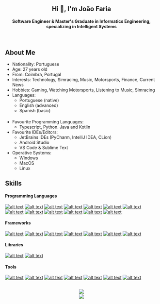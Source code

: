 <h2 align="center">Hi 👋, I'm João Faria</h2>
<h4 align="center">Software Engineer & Master's Graduate in Informatics Engineering, specializing in Intelligent Systems</h4>
<br>

## About Me
- Nationality: Portuguese
- Age: 27 years old
- From: Coimbra, Portugal
- Interests: Technology, Simracing, Music, Motorsports, Finance, Current News  
- Hobbies: Gaming, Watching Motorsports, Listening to Music, Simracing
- Languages:
  - Portuguese (native)
  - English (advanced)
  - Spanish (basic)
####
- Favourite Programming Languages: 
  - Typescript, Python. Java and Kotlin
- Favourite IDEs/Editors: 
  - JetBrains IDEs (PyCharm, IntelliJ IDEA, CLion)
  - Android Studio
  - VS Code & Sublime Text
- Operative Systems:
  - Windows
  - MacOS
  - Linux

## Skills
#### Programming Languages
[![alt text](https://skillicons.dev/icons?i=py "Python")](https://github.com/Faria666)
[![alt text](https://skillicons.dev/icons?i=ts "TypeScript")](https://github.com/Faria666)
[![alt text](https://skillicons.dev/icons?i=js "JavaScript")](https://github.com/Faria666)
[![alt text](https://skillicons.dev/icons?i=html "HTML")](https://github.com/Faria666)
[![alt text](https://skillicons.dev/icons?i=scss "SCSS")](https://github.com/Faria666)
[![alt text](https://skillicons.dev/icons?i=css "CSS")](https://github.com/Faria666)
[![alt text](https://skillicons.dev/icons?i=java "Java")](https://github.com/Faria666)
[![alt text](https://skillicons.dev/icons?i=kotlin "Kotlin")](https://github.com/Faria666)
[![alt text](https://skillicons.dev/icons?i=c "C")](https://github.com/Faria666)
[![alt text](https://skillicons.dev/icons?i=cs "C#")](https://github.com/Faria666)
[![alt text](https://skillicons.dev/icons?i=cpp "C++")](https://github.com/Faria666)
[![alt text](https://skillicons.dev/icons?i=swift "Swift")](https://github.com/Faria666)
[![alt text](https://skillicons.dev/icons?i=matlab "MatLab")](https://github.com/Faria666)

#### Frameworks
[![alt text](https://skillicons.dev/icons?i=angularjs "AngularJS")](https://github.com/Faria666)
[![alt text](https://skillicons.dev/icons?i=playwright "Playwright")](https://github.com/Faria666)
[![alt text](https://skillicons.dev/icons?i=selenium "Selenium")](https://github.com/Faria666)
[![alt text](https://skillicons.dev/icons?i=junit "JUnit")](https://github.com/Faria666)
[![alt text](https://skillicons.dev/icons?i=react "React")](https://github.com/MiguelFaria57)
[![alt text](https://skillicons.dev/icons?i=fastapi "FastAPI")](https://github.com/Faria666)
[![alt text](https://skillicons.dev/icons?i=nodejs "NodeJS")](https://github.com/Faria666)

#### Libraries
[![alt text](https://skillicons.dev/icons?i=opencv "OpenCV")](https://github.com/Faria666)
[![alt text](https://skillicons.dev/icons?i=pandas "Pandas")](https://github.com/Faria666)

#### Tools
[![alt text](https://skillicons.dev/icons?i=git "Git")](https://github.com/Faria666)
[![alt text](https://skillicons.dev/icons?i=github "GitHub")](https://github.com/Faria666)
[![alt text](https://skillicons.dev/icons?i=gitlab "GitLab")](https://github.com/Faria666)
[![alt text](https://skillicons.dev/icons?i=aws "AWS")](https://github.com/Faria666)
[![alt text](https://skillicons.dev/icons?i=docker "Docker")](https://github.com/Faria666)
[![alt text](https://skillicons.dev/icons?i=postman "Postman")](https://github.com/Faria666)
[![alt text](https://skillicons.dev/icons?i=unity "Unity")](https://github.com/Faria666)

##
<p align="center">
  <a href="https://github.com/Faria666">
    <img src="https://github-readme-stats.vercel.app/api?username=Faria666&show_icons=true&theme=github_dark"/>
  </a>
  <br>
  <a href="https://github.com/Faria666">
    <img src="https://github-readme-stats.vercel.app/api/top-langs?username=Faria666&layout=compact&theme=github_dark"/>
  </a>
</p>
